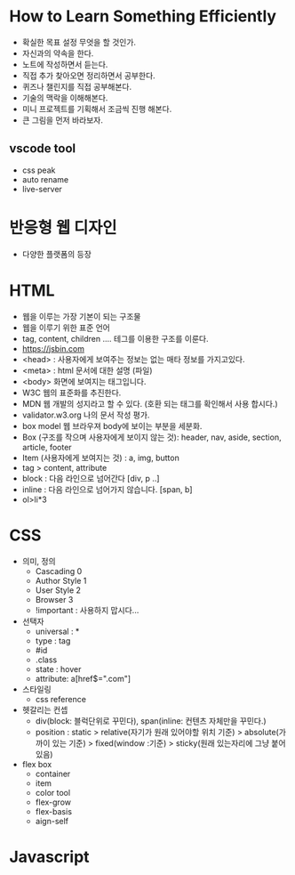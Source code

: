 # How to Learn Something Efficiently

- 확실한 목표 설정 무엇을 할 것인가.
- 자신과의 약속을 한다.
- 노트에 작성하면서 듣는다.
- 직접 추가 찾아오면 정리하면서 공부한다.
- 퀴즈나 챌린지를 직접 공부해본다.
- 기술의 맥락을 이해해본다.
- 미니 프로젝트를 기획해서 조금씩 진행 해본다.
- 큰 그림을 먼저 바라보자.

## vscode tool

- css peak
- auto rename
- live-server

# 반응형 웹 디자인

- 다양한 플랫폼의 등장

# HTML

- 웹을 이루는 가장 기본이 되는 구조물
- 웹을 이루기 위한 표준 언어
- tag, content, children .... 테그를 이용한 구조를 이룬다.
- https://jsbin.com
- \<head\> : 사용자에게 보여주는 정보는 없는 매타 정보를 가지고있다.
- \<meta\> : html 문서에 대한 설명 (파일)
- \<body\> 화면에 보여지는 태그입니다.
- W3C 웹의 표준화를 추진한다.
- MDN 웹 개발의 성지라고 할 수 있다. (호환 되는 태그를 확인해서 사용 합시다.)
- validator.w3.org 나의 문서 작성 평가.
- box model 웹 브라우져 body에 보이는 부분을 세분화.
- Box (구조를 작으며 사용자에게 보이지 않는 것): header, nav, aside, section, article, footer
- Item (사용자에게 보여지는 것) : a, img, button
- tag > content, attribute
- block : 다음 라인으로 넘어간다 [div, p ..]
- inline : 다음 라인으로 넘어가지 않습니다. [span, b]
- ol>li\*3

# CSS

- 의미, 정의
  - Cascading 0
  - Author Style 1
  - User Style 2
  - Browser 3
  - !important : 사용하지 맙시다...
- 선택자
  - universal : \*
  - type : tag
  - #id
  - .class
  - state : hover
  - attribute: a[href$=".com"]
- 스타일링
  - css reference
- 헷갈리는 컨셉
  - div(block: 블럭단위로 꾸민다), span(inline: 컨텐츠 자체만을 꾸민다.)
  - position : static > relative(자기가 원래 있어야할 위치 기준) > absolute(가까이 있는 기준) > fixed(window :기준) > sticky(원래 있는자리에 그냥 붙어 있음)
- flex box
  - container
  - item
  - color tool
  - flex-grow
  - flex-basis
  - aign-self

# Javascript
